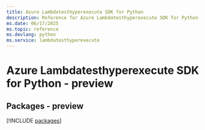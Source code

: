 ```yaml
---
title: Azure Lambdatesthyperexecute SDK for Python
description: Reference for Azure Lambdatesthyperexecute SDK for Python
ms.date: 06/17/2025
ms.topic: reference
ms.devlang: python
ms.service: lambdatesthyperexecute
---
```

# Azure Lambdatesthyperexecute SDK for Python - preview
## Packages - preview
[!INCLUDE [packages](lambdatesthyperexecute-index.md)]